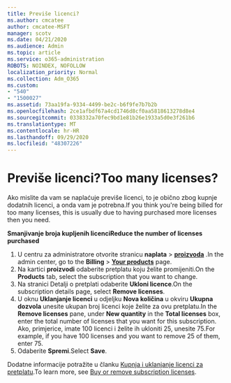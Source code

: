 ```yaml
---
title: Previše licenci?
ms.author: cmcatee
author: cmcatee-MSFT
manager: scotv
ms.date: 04/21/2020
ms.audience: Admin
ms.topic: article
ms.service: o365-administration
ROBOTS: NOINDEX, NOFOLLOW
localization_priority: Normal
ms.collection: Adm_O365
ms.custom:
- "540"
- "1500027"
ms.assetid: 73aa19fa-9334-4499-be2c-b6f9fe7b7b2b
ms.openlocfilehash: 2ce1afbdf67a4cd1746d8cf0aa5818613278d8e4
ms.sourcegitcommit: 0338332a70fec9bd1e81b26e1933a5d0e3f261b6
ms.translationtype: MT
ms.contentlocale: hr-HR
ms.lasthandoff: 09/29/2020
ms.locfileid: "48307226"
---
```

# <a name="too-many-licenses"></a><span data-ttu-id="c57c7-102">Previše licenci?</span><span class="sxs-lookup"><span data-stu-id="c57c7-102">Too many licenses?</span></span>

<span data-ttu-id="c57c7-103">Ako mislite da vam se naplaćuje previše licenci, to je obično zbog kupnje dodatnih licenci, a onda vam je potrebna.</span><span class="sxs-lookup"><span data-stu-id="c57c7-103">If you think you're being billed for too many licenses, this is usually due to having purchased more licenses then you need.</span></span>
  
<span data-ttu-id="c57c7-104">**Smanjivanje broja kupljenih licenci**</span><span class="sxs-lookup"><span data-stu-id="c57c7-104">**Reduce the number of licenses purchased**</span></span>
  
1. <span data-ttu-id="c57c7-105">U centru za administratore otvorite stranicu **naplata** \> **[proizvoda](https://go.microsoft.com/fwlink/p/?linkid=842054)** .</span><span class="sxs-lookup"><span data-stu-id="c57c7-105">In the admin center, go to the **Billing** \> **[Your products](https://go.microsoft.com/fwlink/p/?linkid=842054)** page.</span></span>
2. <span data-ttu-id="c57c7-106">Na kartici **proizvodi** odaberite pretplatu koju želite promijeniti.</span><span class="sxs-lookup"><span data-stu-id="c57c7-106">On the **Products** tab, select the subscription that you want to change.</span></span>
3. <span data-ttu-id="c57c7-107">Na stranici Detalji o pretplati odaberite **Ukloni licence**.</span><span class="sxs-lookup"><span data-stu-id="c57c7-107">On the subscription details page, select **Remove licenses**.</span></span>
4. <span data-ttu-id="c57c7-108">U oknu **Uklanjanje licenci** u odjeljku **Nova količina** u okviru **Ukupna dozvola** unesite ukupan broj licenci koje želite za ovu pretplatu.</span><span class="sxs-lookup"><span data-stu-id="c57c7-108">In the **Remove licenses** pane, under **New quantity** in the **Total licenses** box, enter the total number of licenses that you want for this subscription.</span></span> <span data-ttu-id="c57c7-109">Ako, primjerice, imate 100 licenci i želite ih ukloniti 25, unesite 75.</span><span class="sxs-lookup"><span data-stu-id="c57c7-109">For example, if you have 100 licenses and you want to remove 25 of them, enter 75.</span></span>
5. <span data-ttu-id="c57c7-110">Odaberite **Spremi**.</span><span class="sxs-lookup"><span data-stu-id="c57c7-110">Select **Save**.</span></span>

<span data-ttu-id="c57c7-111">Dodatne informacije potražite u članku [Kupnja i uklanjanje licenci za pretplatu](https://docs.microsoft.com/microsoft-365/commerce/licenses/buy-licenses).</span><span class="sxs-lookup"><span data-stu-id="c57c7-111">To learn more, see [Buy or remove subscription licenses](https://docs.microsoft.com/microsoft-365/commerce/licenses/buy-licenses).</span></span>
